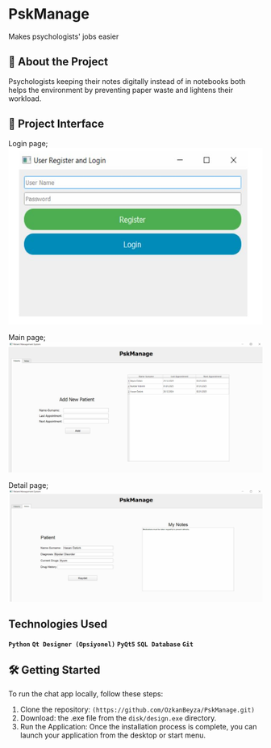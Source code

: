 # PskManage
Makes psychologists' jobs easier

## 🚀 About the Project
Psychologists keeping their notes digitally instead of in notebooks both helps the environment by preventing paper waste and lightens their workload.

## 📸 Project Interface
Login page;  
![interface](./assets/login.JPG)  

Main page;    
![interface](./assets/main.JPG)  

Detail page;  
![interface](./assets/detail.JPG)  

## Technologies Used 
**```Python```** 
**```Qt Designer (Opsiyonel)```** 
**```PyQt5```** 
**```SQL Database```** 
**```Git```** 

## 🛠️ Getting Started
To run the chat app locally, follow these steps:  

1. Clone the repository:  ```(https://github.com/OzkanBeyza/PskManage.git)```
2. Download: the .exe file from the ```disk/design.exe``` directory.
3. Run the Application: Once the installation process is complete, you can launch your application from the desktop or start menu.
